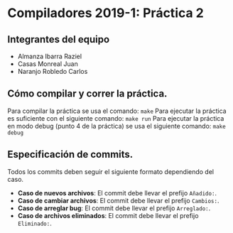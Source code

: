 # Compiladores 2019-1: Práctica 2

## Integrantes del equipo

* Almanza Ibarra Raziel
* Casas Monreal Juan
* Naranjo Robledo Carlos

## Cómo compilar y correr la práctica.
Para compilar la práctica se usa el comando:
`make`
Para ejecutar la práctica es suficiente con el siguiente comando:
`make run`
Para ejecutar la práctica en modo debug (punto 4 de la práctica) se usa el siguiente comando:
`make debug`

## Especificación de commits.
Todos los commits deben seguir el siguiente formato dependiendo del caso.

* **Caso de nuevos archivos**: El commit debe llevar el prefijo `Añadido:`.
* **Caso de cambiar archivos**: El commit debe llevar el prefijo `Cambios:`.
* **Caso de arreglar bug**: El commit debe llevar el prefijo `Arreglado:`.
* **Caso de archivos eliminados**: El commit debe llevar el prefijo `Eliminado:`.